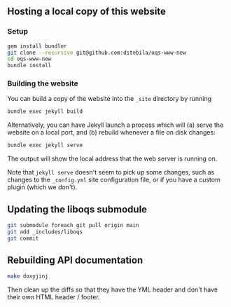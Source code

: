 ## Hosting a local copy of this website

### Setup

```bash
gem install bundler
git clone --recursive git@github.com:dstebila/oqs-www-new
cd oqs-www-new
bundle install
```

### Building the website

You can build a copy of the website into the `_site` directory by running

```bash
bundle exec jekyll build
```

Alternatively, you can have Jekyll launch a process which will (a) serve the website on a local port, and (b) rebuild whenever a file on disk changes:

```bash
bundle exec jekyll serve
```

The output will show the local address that the web server is running on.

Note that `jekyll serve` doesn't seem to pick up some changes, such as changes to the `_config.yml` site configuration file, or if you have a custom plugin (which we don't).

## Updating the liboqs submodule

```bash
git submodule foreach git pull origin main
git add _includes/liboqs
git commit
```

## Rebuilding API documentation

```bash
make doxyjinj
```

Then clean up the diffs so that they have the YML header and don't have their own HTML header / footer.
